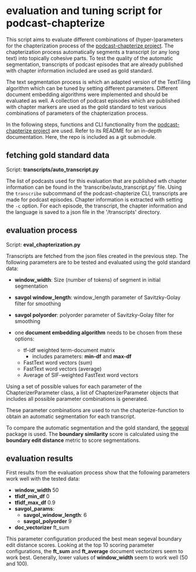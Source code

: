 # evaluation and tuning script for podcast-chapterize

This script aims to evaluate different combinations of (hyper-)parameters for the chapterization process of the [podcast-chapterize project](https://github.com/stereolith/podcast-chapterize/). The chapterization process automatically segments a transcript (or any long text) into topically cohesive parts. To test the quality of the automatic segmentation, transcripts of podcast episodes that are already published with chapter information included are used as gold standard.

The text segmentation process is which an adapted version of the TextTiling algorithm which can be tuned by setting different parameters. Different document embedding algorithms were implemented and should be evaluated as well. A collection of podcast episodes which are published with chapter markers are used as the gold standard to test various combinations of parameters of the chapterization process.

In the following steps, functions and CLI functionality from the [podcast-chapterize project](https://github.com/stereolith/podcast-chapterize/) are used. Refer to its README for an in-depth documentation. Here, the repo is included as a git submodule.

## fetching gold standard data

Script: **transcripts/auto_transcript.py**

The list of podcasts used for this evaluation that are published wth chapter information can be found in the 'transcribe/auto_transcript.py' file.
Using the `transcribe` subcommand of the podcast-chapterize CLI, transcripts are made for podcast episodes. Chapter information is extracted with setting the `-c` option. For each episode, the transcript, the chapter information and the language is saved to a json file in the '/transcripts' directory.

## evaluation process

Script: **eval_chapterization.py**

Transcripts are fetched from the json files created in the previous step.
The following parameters are to be tested and evaluated using the gold standard data:

- **window_width**: Size (number of tokens) of segment in initial segmentation
- **savgol window_length**: window_length parameter of Savitzky-Golay filter for smoothing
- **savgol polyorder**: polyorder parameter of Savitzky-Golay filter for smoothing

- one **document embedding algorithm** needs to be chosen from these options:
    - tf-idf weighted term-document matrix
        - includes parameters: **min-df** and **max-df**
    - FastText word vectors (sum)
    - FastText word vectors (average)
    - Average of SIF-weighted FastText word vectors

Using a set of possible values for each parameter of the ChapterizerParameter class, a list of ChapterizerParameter objects that includes all possible parameter combinations is generated.

These parameter combinations are used to run the chapterize-function to obtain an automatic segmentation for each transcript.

To compare the automatic segmentation and the gold standard, the [segeval](https://segeval.readthedocs.io/en/latest/) package is used. The **boundary similarity** score is calculated using the **boundary edit distance** metric to score segmentations.

## evaluation results
First results from the evaluation process show that the following parameters work well with the tested data:
- **window_width** 50
- **tfidf_min_df** 0
- **tfidf_max_df** 0.9
- **savgol_params**:
    - **savgol_window_length**: 6
    - **savgol_polyorder** 9
- **doc_vectorizer** ft_sum

This parameter configuration produced the best mean segeval boundary edit distance scores. Looking at the top 10 scoring parameter configurations, the **ft_sum** and **ft_average** document vectorizers seem to work best. Generally, lower values of **window_width** seem to work well (50 and 100).
